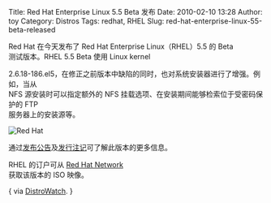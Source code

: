 Title: Red Hat Enterprise Linux 5.5 Beta 发布
Date: 2010-02-10 13:28
Author: toy
Category: Distros
Tags: redhat, RHEL
Slug: red-hat-enterprise-linux-55-beta-released

Red Hat 在今天发布了 Red Hat Enterprise Linux（RHEL）5.5 的 Beta  
测试版本。RHEL 5.5 Beta 使用 Linux kernel  

2.6.18-186.el5，在修正之前版本中缺陷的同时，也对系统安装器进行了增强。例如，当从  
NFS 源安装时可以指定额外的 NFS
挂载选项、在安装期间能够检索位于受密码保护的 FTP  
服务器上的安装源等。

![Red Hat](http://i.linuxtoy.org/images/2010/02/redhat.png)

通过[发布公告](https://www.redhat.com/archives/rhelv5-announce/2010-February/msg00000.html)及[发行注记](http://www.redhat.com/docs/en-US/Red\_Hat\_Enterprise\_Linux/5.5.b1/html/Release\_Notes/)可了解此版本的更多信息。

RHEL 的订户可从 [Red Hat Network](https://rhn.redhat.com/)  
获取该版本的 ISO 映像。

{ via [DistroWatch](http://distrowatch.com/?newsid=05902). }

